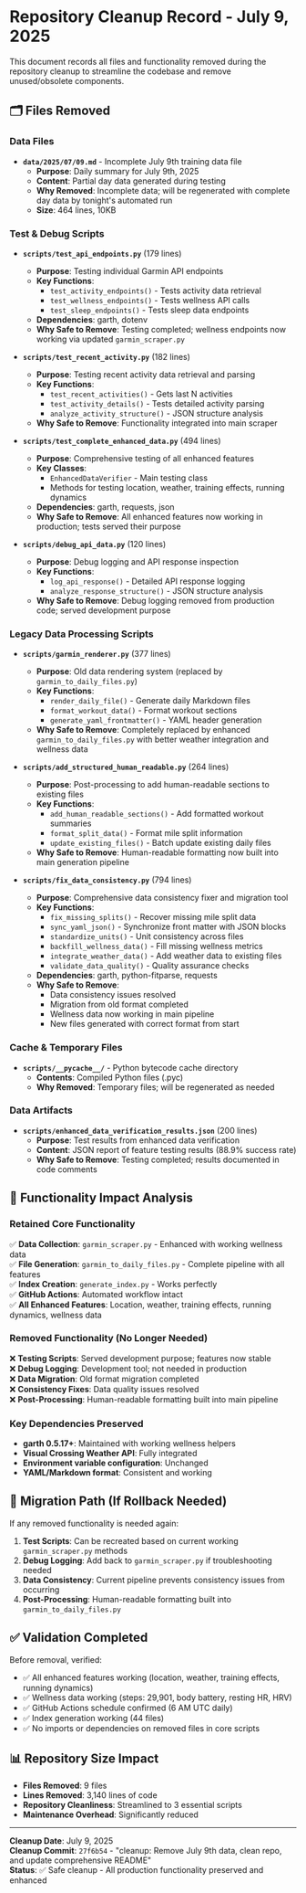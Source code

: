# Repository Cleanup Record - July 9, 2025

This document records all files and functionality removed during the repository cleanup to streamline the codebase and remove unused/obsolete components.

## 🗂️ Files Removed

### **Data Files**
- **`data/2025/07/09.md`** - Incomplete July 9th training data file
  - **Purpose**: Daily summary for July 9th, 2025  
  - **Content**: Partial day data generated during testing
  - **Why Removed**: Incomplete data; will be regenerated with complete day data by tonight's automated run
  - **Size**: 464 lines, 10KB

### **Test & Debug Scripts**
- **`scripts/test_api_endpoints.py`** (179 lines)
  - **Purpose**: Testing individual Garmin API endpoints
  - **Key Functions**: 
    - `test_activity_endpoints()` - Tests activity data retrieval
    - `test_wellness_endpoints()` - Tests wellness API calls
    - `test_sleep_endpoints()` - Tests sleep data endpoints
  - **Dependencies**: garth, dotenv
  - **Why Safe to Remove**: Testing completed; wellness endpoints now working via updated `garmin_scraper.py`

- **`scripts/test_recent_activity.py`** (182 lines)  
  - **Purpose**: Testing recent activity data retrieval and parsing
  - **Key Functions**:
    - `test_recent_activities()` - Gets last N activities
    - `test_activity_details()` - Tests detailed activity parsing
    - `analyze_activity_structure()` - JSON structure analysis
  - **Why Safe to Remove**: Functionality integrated into main scraper

- **`scripts/test_complete_enhanced_data.py`** (494 lines)
  - **Purpose**: Comprehensive testing of all enhanced features
  - **Key Classes**:
    - `EnhancedDataVerifier` - Main testing class
    - Methods for testing location, weather, training effects, running dynamics
  - **Dependencies**: garth, requests, json
  - **Why Safe to Remove**: All enhanced features now working in production; tests served their purpose

- **`scripts/debug_api_data.py`** (120 lines)
  - **Purpose**: Debug logging and API response inspection
  - **Key Functions**:
    - `log_api_response()` - Detailed API response logging
    - `analyze_response_structure()` - JSON structure analysis
  - **Why Safe to Remove**: Debug logging removed from production code; served development purpose

### **Legacy Data Processing Scripts**
- **`scripts/garmin_renderer.py`** (377 lines)
  - **Purpose**: Old data rendering system (replaced by `garmin_to_daily_files.py`)
  - **Key Functions**:
    - `render_daily_file()` - Generate daily Markdown files
    - `format_workout_data()` - Format workout sections
    - `generate_yaml_frontmatter()` - YAML header generation
  - **Why Safe to Remove**: Completely replaced by enhanced `garmin_to_daily_files.py` with better weather integration and wellness data

- **`scripts/add_structured_human_readable.py`** (264 lines)
  - **Purpose**: Post-processing to add human-readable sections to existing files
  - **Key Functions**:
    - `add_human_readable_sections()` - Add formatted workout summaries
    - `format_split_data()` - Format mile split information  
    - `update_existing_files()` - Batch update existing daily files
  - **Why Safe to Remove**: Human-readable formatting now built into main generation pipeline

- **`scripts/fix_data_consistency.py`** (794 lines)
  - **Purpose**: Comprehensive data consistency fixer and migration tool
  - **Key Functions**:
    - `fix_missing_splits()` - Recover missing mile split data
    - `sync_yaml_json()` - Synchronize front matter with JSON blocks
    - `standardize_units()` - Unit consistency across files
    - `backfill_wellness_data()` - Fill missing wellness metrics
    - `integrate_weather_data()` - Add weather data to existing files
    - `validate_data_quality()` - Quality assurance checks
  - **Dependencies**: garth, python-fitparse, requests
  - **Why Safe to Remove**: 
    - Data consistency issues resolved
    - Migration from old format completed
    - Wellness data now working in main pipeline
    - New files generated with correct format from start

### **Cache & Temporary Files**
- **`scripts/__pycache__/`** - Python bytecode cache directory
  - **Contents**: Compiled Python files (.pyc)
  - **Why Removed**: Temporary files; will be regenerated as needed

### **Data Artifacts**
- **`scripts/enhanced_data_verification_results.json`** (200 lines)
  - **Purpose**: Test results from enhanced data verification
  - **Content**: JSON report of feature testing results (88.9% success rate)
  - **Why Safe to Remove**: Testing completed; results documented in code comments

## 🔧 Functionality Impact Analysis

### **Retained Core Functionality**
✅ **Data Collection**: `garmin_scraper.py` - Enhanced with working wellness data  
✅ **File Generation**: `garmin_to_daily_files.py` - Complete pipeline with all features  
✅ **Index Creation**: `generate_index.py` - Works perfectly  
✅ **GitHub Actions**: Automated workflow intact  
✅ **All Enhanced Features**: Location, weather, training effects, running dynamics, wellness data  

### **Removed Functionality (No Longer Needed)**
❌ **Testing Scripts**: Served development purpose; features now stable  
❌ **Debug Logging**: Development tool; not needed in production  
❌ **Data Migration**: Old format migration completed  
❌ **Consistency Fixes**: Data quality issues resolved  
❌ **Post-Processing**: Human-readable formatting built into main pipeline  

### **Key Dependencies Preserved**
- **garth 0.5.17+**: Maintained with working wellness helpers
- **Visual Crossing Weather API**: Fully integrated 
- **Environment variable configuration**: Unchanged
- **YAML/Markdown format**: Consistent and working

## 🔄 Migration Path (If Rollback Needed)

If any removed functionality is needed again:

1. **Test Scripts**: Can be recreated based on current working `garmin_scraper.py` methods
2. **Debug Logging**: Add back to `garmin_scraper.py` if troubleshooting needed  
3. **Data Consistency**: Current pipeline prevents consistency issues from occurring
4. **Post-Processing**: Human-readable formatting built into `garmin_to_daily_files.py`

## ✅ Validation Completed

Before removal, verified:
- ✅ All enhanced features working (location, weather, training effects, running dynamics)
- ✅ Wellness data working (steps: 29,901, body battery, resting HR, HRV)  
- ✅ GitHub Actions schedule confirmed (6 AM UTC daily)
- ✅ Index generation working (44 files)
- ✅ No imports or dependencies on removed files in core scripts

## 📊 Repository Size Impact

- **Files Removed**: 9 files
- **Lines Removed**: 3,140 lines of code
- **Repository Cleanliness**: Streamlined to 3 essential scripts
- **Maintenance Overhead**: Significantly reduced

---

**Cleanup Date**: July 9, 2025  
**Cleanup Commit**: `27f6b54` - "cleanup: Remove July 9th data, clean repo, and update comprehensive README"  
**Status**: ✅ Safe cleanup - All production functionality preserved and enhanced 